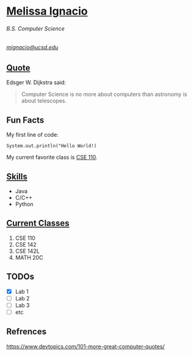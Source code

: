 # **[Melissa Ignacio](Melissa_Ignacio.png)**
###### *B.S. Computer Science*
###### mignacio@ucsd.edu



## [Quote](#Refrences)
Edsger W. Dijkstra said:
> Computer Science is no more about computers than astronomy is about telescopes.

## Fun Facts
My first line of code:
```
System.out.println("Hello World!)
```

My current favorite class is [CSE 110](https://canvas.ucsd.edu/courses/30736). 

## [Skills](https://en.wikipedia.org/wiki/Programming_language)
* Java
* C/C++
* Python

## [Current Classes](https://canvas.ucsd.edu/)
1. CSE 110
2. CSE 142
3. CSE 142L
4. MATH 20C

## TODOs
- [x] Lab 1
- [ ] Lab 2
- [ ] Lab 3
- [ ] etc

## Refrences
https://www.devtopics.com/101-more-great-computer-quotes/
